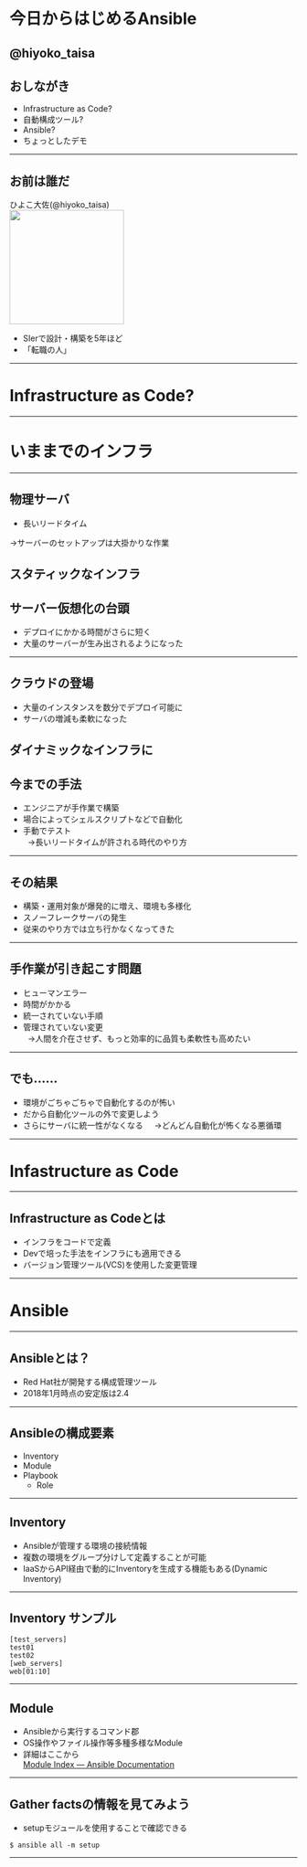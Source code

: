 # 今日からはじめるAnsible
@hiyoko_taisa
---
## おしながき
- Infrastructure as Code?
- 自動構成ツール?
- Ansible?
- ちょっとしたデモ
---
## お前は誰だ
ひよこ大佐(@hiyoko_taisa)  
<img src="https://pbs.twimg.com/profile_images/935672125830021120/a_ISqdW9_400x400.jpg" width="200px">  
- SIerで設計・構築を5年ほど
- 「転職の人」
---
# Infrastructure as Code?
---
# いままでのインフラ
---
## 物理サーバ
- 長いリードタイム  
  
→サーバーのセットアップは大掛かりな作業  
   
**スタティックなインフラ**
---
## サーバー仮想化の台頭
- デプロイにかかる時間がさらに短く
- 大量のサーバーが生み出されるようになった
---
## クラウドの登場
- 大量のインスタンスを数分でデプロイ可能に
- サーバの増減も柔軟になった  
   
**ダイナミックなインフラに**
---
## 今までの手法
- エンジニアが手作業で構築
- 場合によってシェルスクリプトなどで自動化
- 手動でテスト  
   
→長いリードタイムが許される時代のやり方
---
## その結果
- 構築・運用対象が爆発的に増え、環境も多様化
- スノーフレークサーバの発生
- 従来のやり方では立ち行かなくなってきた
---
## 手作業が引き起こす問題
- ヒューマンエラー
- 時間がかかる
- 統一されていない手順
- 管理されていない変更  
   
→人間を介在させず、もっと効率的に品質も柔軟性も高めたい
---
## でも……
- 環境がごちゃごちゃで自動化するのが怖い
- だから自動化ツールの外で変更しよう
- さらにサーバに統一性がなくなる  
   
→どんどん自動化が怖くなる悪循環
---
# Infastructure as Code
---
## Infrastructure as Codeとは
- インフラをコードで定義
- Devで培った手法をインフラにも適用できる
- バージョン管理ツール(VCS)を使用した変更管理
---
# Ansible
---
## Ansibleとは？
- Red Hat社が開発する構成管理ツール
- 2018年1月時点の安定版は2.4
---
## Ansibleの構成要素
- Inventory
- Module
- Playbook
  - Role
---
## Inventory
- Ansibleが管理する環境の接続情報
- 複数の環境をグループ分けして定義することが可能
- IaaSからAPI経由で動的にInventoryを生成する機能もある(Dynamic Inventory)
---
## Inventory サンプル
```
[test_servers]
test01
test02
[web_servers]
web[01:10]
```
---
## Module
- Ansibleから実行するコマンド郡
- OS操作やファイル操作等多種多様なModule
- 詳細はここから  
[Module Index — Ansible Documentation](http://docs.ansible.com/ansible/latest/modules_by_category.html)
---
## Gather factsの情報を見てみよう
- setupモジュールを使用することで確認できる
```
$ ansible all -m setup
```
---
